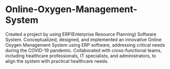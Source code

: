 # Online-Oxygen-Management-System
Created a project by using ERP(Enterprise Resource Planning) Software System.
Conceptualized, designed, and implemented an innovative Online Oxygen Management System using ERP software, addressing
critical needs during the COVID-19 pandemic.
Collaborated with cross-functional teams, including healthcare professionals, IT specialists, and administrators, to align the
system with practical healthcare needs.

